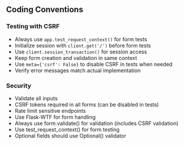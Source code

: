 ## Coding Conventions
### Testing with CSRF
- Always use `app.test_request_context()` for form tests
- Initialize session with `client.get('/')` before form tests
- Use `client.session_transaction()` for session access
- Keep form creation and validation in same context
- Use `meta={'csrf': False}` to disable CSRF in tests when needed
- Verify error messages match actual implementation

### Security
- Validate all inputs
- CSRF tokens required in all forms (can be disabled in tests)
- Rate limit sensitive endpoints
- Use Flask-WTF for form handling
- Always use form.validate() for validation (includes CSRF validation)
- Use test_request_context() for form testing
- Optional fields should use Optional() validator

